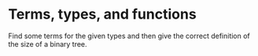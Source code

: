 # Terms, types, and functions

Find some terms for the given types and then give the correct definition of the size of a binary tree. 
